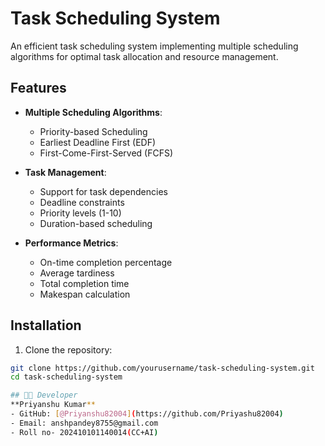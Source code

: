 # Task Scheduling System

An efficient task scheduling system implementing multiple scheduling algorithms for optimal task allocation and resource management.

## Features

- **Multiple Scheduling Algorithms**:
  - Priority-based Scheduling
  - Earliest Deadline First (EDF)
  - First-Come-First-Served (FCFS)

- **Task Management**:
  - Support for task dependencies
  - Deadline constraints
  - Priority levels (1-10)
  - Duration-based scheduling

- **Performance Metrics**:
  - On-time completion percentage
  - Average tardiness
  - Total completion time
  - Makespan calculation

## Installation

1. Clone the repository:
```bash
git clone https://github.com/yourusername/task-scheduling-system.git
cd task-scheduling-system

## 👨‍💻 Developer
**Priyanshu Kumar**  
- GitHub: [@Priyanshu82004](https://github.com/Priyashu82004)
- Email: anshpandey8755@gmail.com
- Roll no- 202410101140014(CC+AI)
